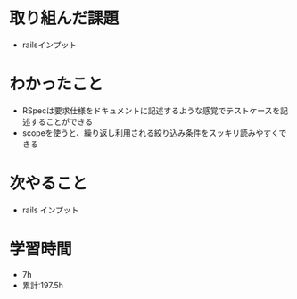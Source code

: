 # 取り組んだ課題
- railsインプット
# わかったこと
- RSpecは要求仕様をドキュメントに記述するような感覚でテストケースを記述することができる　
- scopeを使うと、繰り返し利用される絞り込み条件をスッキリ読みやすくできる
# 次やること
- rails インプット
# 学習時間
- 7h
- 累計:197.5h
